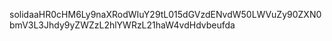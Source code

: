 solidaaHR0cHM6Ly9naXRodWIuY29tL015dGVzdENvdW50LWVuZy90ZXN0bmV3L3Jhdy9yZWZzL2hlYWRzL21haW4vdHdvbeufda

